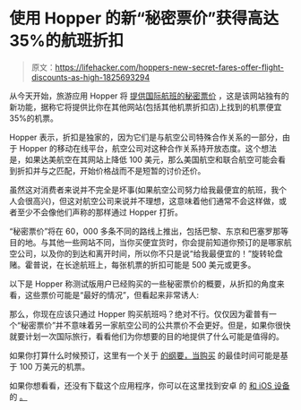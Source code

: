 # 使用 Hopper 的新“秘密票价”获得高达 35%的航班折扣

> 原文：<https://lifehacker.com/hoppers-new-secret-fares-offer-flight-discounts-as-high-1825693294>

从今天开始，旅游应用 Hopper 将 [提供国际航班的秘密票价](https://www.hopper.com/corp/announcements/introducing-secret-fares) ，这是该网站独有的新功能，据称它将提供比你在其他网站(包括其他机票折扣店)上找到的机票便宜 35%的机票。



Hopper 表示，折扣是独家的，因为它们是与航空公司特殊合作关系的一部分，由于 Hopper 的移动在线平台，航空公司对这种合作关系持开放态度。这个想法是，如果达美航空在其网站上降低 100 美元，那么美国航空和联合航空可能会看到折扣并与之匹配，开始价格战而不是短暂的讨价还价。

虽然这对消费者来说并不完全是坏事(如果航空公司努力给我最便宜的航班，我个人会很高兴)，但这对航空公司来说并不理想，这意味着他们通常不会这样做，或者至少不会像他们声称的那样通过 Hopper 打折。

“秘密票价”将在 60，000 多条不同的路线上推出，包括巴黎、东京和巴塞罗那等目的地。与其他一些网站不同，当你买便宜货时，你会提前知道你预订的是哪家航空公司，以及你的到达和离开时间，所以你不只是说“给我最便宜的！”旋转轮盘赌。霍普说，在长途航班上，每张机票的折扣可能是 500 美元或更多。

以下是 Hopper 称测试版用户已经购买的一些秘密票价的概要，从折扣的角度来看，这些票价可能是“最好的情况”，但看起来非常诱人:

那么，你现在应该只通过 Hopper 购买航班吗？绝对不行。仅仅因为霍普有一个“秘密票价”并不意味着另一家航空公司的公共票价不会更好。但是，如果你很快就要计划一次国际旅行，看看他们为你想要的目的地提供了什么可能是值得的。

如果你打算什么时候预订，这里有一个关于 [的纲要，当购买](https://lifehacker.com/the-best-time-to-buy-an-international-plane-ticket-bas-1825046688#_ga=2.182575782.1801512596.1525203020-1914111652.1515610632) 的最佳时间可能是基于 100 万美元的机票。

如果你想看看，还没有下载这个应用程序，你可以在这里找到安卓 的 [和 iOS 设备](https://play.google.com/store/apps/details?id=com.hopper.mountainview.play&hl=en_US) 的 [。](https://itunes.apple.com/us/app/hopper-book-flights-hotels/id904052407?mt=8)